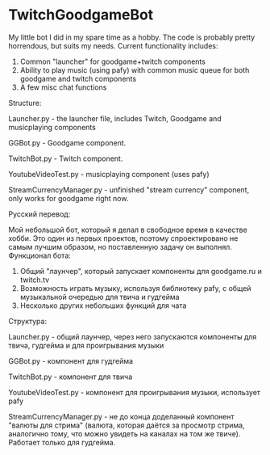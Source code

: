 # TwitchGoodgameBot
My little bot I did in my spare time as a hobby. The code is probably pretty horrendous, but suits my needs. Current functionality includes: 
1. Common "launcher" for goodgame+twitch components
2. Ability to play music (using pafy) with common music queue for both goodgame and twitch components
3. A few misc chat functions

Structure:

Launcher.py - the launcher file, includes Twitch, Goodgame and musicplaying components

GGBot.py - Goodgame component.

TwitchBot.py - Twitch component.

YoutubeVideoTest.py - musicplaying component (uses pafy)

StreamCurrencyManager.py - unfinished "stream currency" component, only works for goodgame right now.

Русский перевод:

Мой небольшой бот, который я делал в свободное время в качестве хобби. Это один из первых проектов, поэтому спроектировано не самым лучшим образом, но поставленную задачу он выполнял. Функционал бота:
1. Общий "лаунчер", который запускает компоненты для goodgame.ru и twitch.tv
2. Возможность играть музыку, используя библиотеку pafy, с общей музыкальной очередью для твича и гудгейма
3. Несколько других небольших функций для чата

Структура:

Launcher.py - общий лаунчер, через него запускаются компоненты для твича, гудгейма и для проигрывания музыки

GGBot.py - компонент для гудгейма

TwitchBot.py - компонент для твича

YoutubeVideoTest.py - компонент для проигрывания музыки, использует pafy

StreamCurrencyManager.py - не до конца доделанный компонент "валюты для стрима" (валюта, которая даётся за просмотр стрима, аналогично тому, что можно увидеть на каналах на том же твиче). Работает только для гудгейма.
